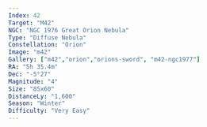 ```yaml
---
Index: 42
Target: "M42"
NGC: "NGC 1976 Great Orion Nebula"
Type: "Diffuse Nebula"
Constellation: "Orion"
Image: "m42"
Gallery: ["m42","orion","orions-sword", "m42-ngc1977"]
RA: "5h 35.4m"
Dec: "-5°27"
Magnitude: "4"
Size: "85x60"
DistanceLy: "1,600"
Season: "Winter"
Difficulty: "Very Easy"
---
```

